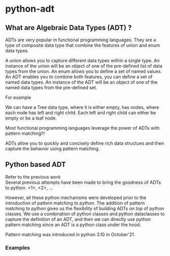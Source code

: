 # python-adt

## What are Algebraic Data Types (ADT) ?
ADTs are very popular in functional programming languages. They are a type of composite data type that combine the features of union and enum data types.   
   
A union allows you to capture different data types within a single type. An instance of the union will be an object of one of the pre-defined list of data types from the union. An enum allows you to define a set of named values. An ADT enables you to combine both features, you can define a set of named data types. An instance of the ADT will be an object of one of the named data types from the pre-defined set.    
    
For example   

We can have a Tree data type, where it is either empty, has nodes, where each node has left and right child. Each left and right child can either be empty or be a leaf node.

Most functional programming languages leverage the power of ADTs with pattern matching!!!

ADTs allow you to quickly and concisely define rich data structues and then capture the behavior using pattern matching. 

## Python based ADT
Refer to the previous work    
Several previous attempts have been made to bring the goodness of ADTs to python. <1>, <2>, ...

However, all these python mechanisms were developed prior to the introduction of pattern matching to python. The addition of pattern matching to python gives us the flexibility of building ADTs on top of python classes. We use a combination of python classes and python dataclasses to capture the definition of an ADT, and then we can directly use python pattern matching since an ADT is a python class under the hood.

Pattern matching was introduced in python 3.10 in October'21.

### Examples
